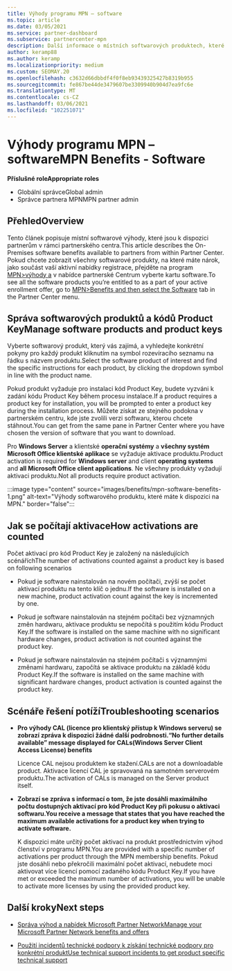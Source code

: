 ```yaml
---
title: Výhody programu MPN – software
ms.topic: article
ms.date: 03/05/2021
ms.service: partner-dashboard
ms.subservice: partnercenter-mpn
description: Další informace o místních softwarových produktech, které nabízí výhody Microsoft Partner Network (MPN)
author: keramp88
ms.author: keramp
ms.localizationpriority: medium
ms.custom: SEOMAY.20
ms.openlocfilehash: c3632d66dbbdf4f0f8eb93439325427b8319b955
ms.sourcegitcommit: fe867be44de3479607be3309940b904d7ea9fc6e
ms.translationtype: MT
ms.contentlocale: cs-CZ
ms.lasthandoff: 03/06/2021
ms.locfileid: "102251071"
---
```

# <a name="mpn-benefits---software"></a><span data-ttu-id="cdd51-103">Výhody programu MPN – software</span><span class="sxs-lookup"><span data-stu-id="cdd51-103">MPN Benefits - Software</span></span>

<span data-ttu-id="cdd51-104">**Příslušné role**</span><span class="sxs-lookup"><span data-stu-id="cdd51-104">**Appropriate roles**</span></span>

- <span data-ttu-id="cdd51-105">Globální správce</span><span class="sxs-lookup"><span data-stu-id="cdd51-105">Global admin</span></span>
- <span data-ttu-id="cdd51-106">Správce partnera MPN</span><span class="sxs-lookup"><span data-stu-id="cdd51-106">MPN partner admin</span></span>

## <a name="overview"></a><span data-ttu-id="cdd51-107">Přehled</span><span class="sxs-lookup"><span data-stu-id="cdd51-107">Overview</span></span>

<span data-ttu-id="cdd51-108">Tento článek popisuje místní softwarové výhody, které jsou k dispozici partnerům v rámci partnerského centra.</span><span class="sxs-lookup"><span data-stu-id="cdd51-108">This article describes the On-Premises software benefits available to partners from within Partner Center.</span></span> <span data-ttu-id="cdd51-109">Pokud chcete zobrazit všechny softwarové produkty, na které máte nárok, jako součást vaší aktivní nabídky registrace, přejděte na program  [MPN>výhody a](https://partner.microsoft.com/dashboard/mpn/membership/benefits/software) v nabídce partnerské Centrum vyberte kartu software.</span><span class="sxs-lookup"><span data-stu-id="cdd51-109">To see all the software products you’re entitled to as a part of your active enrollment offer, go to  [MPN>Benefits and then select the Software](https://partner.microsoft.com/dashboard/mpn/membership/benefits/software) tab in the Partner Center menu.</span></span>  

## <a name="manage-software-products-and-product-keys"></a><span data-ttu-id="cdd51-110">Správa softwarových produktů a kódů Product Key</span><span class="sxs-lookup"><span data-stu-id="cdd51-110">Manage software products and product keys</span></span>

<span data-ttu-id="cdd51-111">Vyberte softwarový produkt, který vás zajímá, a vyhledejte konkrétní pokyny pro každý produkt kliknutím na symbol rozevíracího seznamu na řádku s názvem produktu.</span><span class="sxs-lookup"><span data-stu-id="cdd51-111">Select the software product of  interest and find the specific instructions for each product, by clicking the dropdown symbol in line with the product name.</span></span>

<span data-ttu-id="cdd51-112">Pokud produkt vyžaduje pro instalaci kód Product Key, budete vyzváni k zadání kódu Product Key během procesu instalace.</span><span class="sxs-lookup"><span data-stu-id="cdd51-112">If a product requires a product key for installation, you will be prompted to enter a product key during the installation process.</span></span> <span data-ttu-id="cdd51-113">Můžete získat ze stejného podokna v partnerském centru, kde jste zvolili verzi softwaru, kterou chcete stáhnout.</span><span class="sxs-lookup"><span data-stu-id="cdd51-113">You can get from the same pane in Partner Center where you have chosen the version of software that you want to download.</span></span>

<span data-ttu-id="cdd51-114">Pro **Windows Server** a klientské **operační systémy** a **všechny systém Microsoft Office klientské aplikace** se vyžaduje aktivace produktu.</span><span class="sxs-lookup"><span data-stu-id="cdd51-114">Product activation is required for **Windows server** and client **operating systems** and **all Microsoft Office client applications**.</span></span> <span data-ttu-id="cdd51-115">Ne všechny produkty vyžadují aktivaci produktu.</span><span class="sxs-lookup"><span data-stu-id="cdd51-115">Not all products require product activation.</span></span>

:::image type="content" source="images/benefits/mpn-software-benefits-1.png" alt-text="Výhody softwarového produktu, které máte k dispozici na MPN." border="false":::

## <a name="how-activations-are-counted"></a><span data-ttu-id="cdd51-117">Jak se počítají aktivace</span><span class="sxs-lookup"><span data-stu-id="cdd51-117">How activations are counted</span></span>

<span data-ttu-id="cdd51-118">Počet aktivací pro kód Product Key je založený na následujících scénářích</span><span class="sxs-lookup"><span data-stu-id="cdd51-118">The number of activations counted against a product key is based on following scenarios</span></span>

- <span data-ttu-id="cdd51-119">Pokud je software nainstalován na novém počítači, zvýší se počet aktivací produktu na tento klíč o jednu.</span><span class="sxs-lookup"><span data-stu-id="cdd51-119">If the software is installed on a new machine, product activation count against the key is incremented by one.</span></span>
 
- <span data-ttu-id="cdd51-120">Pokud je software nainstalován na stejném počítači bez významných změn hardwaru, aktivace produktu se nepočítá s použitím kódu Product Key.</span><span class="sxs-lookup"><span data-stu-id="cdd51-120">If the software is installed on the same machine with no significant hardware changes, product activation is not counted against the product key.</span></span>

- <span data-ttu-id="cdd51-121">Pokud je software nainstalován na stejném počítači s významnými změnami hardwaru, započítá se aktivace produktu na základě kódu Product Key.</span><span class="sxs-lookup"><span data-stu-id="cdd51-121">If the software is installed on the same machine with significant hardware changes, product activation is counted against the product key.</span></span>

## <a name="troubleshooting-scenarios"></a><span data-ttu-id="cdd51-122">Scénáře řešení potíží</span><span class="sxs-lookup"><span data-stu-id="cdd51-122">Troubleshooting scenarios</span></span>

- <span data-ttu-id="cdd51-123">**Pro výhody CAL (licence pro klientský přístup k Windows serveru) se zobrazí zpráva k dispozici žádné další podrobnosti.**</span><span class="sxs-lookup"><span data-stu-id="cdd51-123">**“No further details available” message displayed for CALs(Windows Server Client Access License) benefits**</span></span>

    <span data-ttu-id="cdd51-124">Licence CAL nejsou produktem ke stažení.</span><span class="sxs-lookup"><span data-stu-id="cdd51-124">CALs are not a downloadable product.</span></span> <span data-ttu-id="cdd51-125">Aktivace licencí CAL je spravovaná na samotném serverovém produktu.</span><span class="sxs-lookup"><span data-stu-id="cdd51-125">The activation of CALs is managed on the Server product itself.</span></span>

- <span data-ttu-id="cdd51-126">**Zobrazí se zpráva s informací o tom, že jste dosáhli maximálního počtu dostupných aktivací pro kód Product Key při pokusu o aktivaci softwaru.**</span><span class="sxs-lookup"><span data-stu-id="cdd51-126">**You receive a message that states that you have reached the maximum available activations for a product key when trying to activate software.**</span></span>

    <span data-ttu-id="cdd51-127">K dispozici máte určitý počet aktivací na produkt prostřednictvím výhod členství v programu MPN.</span><span class="sxs-lookup"><span data-stu-id="cdd51-127">You are provided with a specific number of activations per product through the MPN membership benefits.</span></span> <span data-ttu-id="cdd51-128">Pokud jste dosáhli nebo překročili maximální počet aktivací, nebudete moci aktivovat více licencí pomocí zadaného kódu Product Key.</span><span class="sxs-lookup"><span data-stu-id="cdd51-128">If you have met or exceeded the maximum number of activations, you will be unable to activate more licenses by using the provided product key.</span></span>


 ## <a name="next-steps"></a><span data-ttu-id="cdd51-129">Další kroky</span><span class="sxs-lookup"><span data-stu-id="cdd51-129">Next steps</span></span>

- [<span data-ttu-id="cdd51-130">Správa výhod a nabídek Microsoft Partner Network</span><span class="sxs-lookup"><span data-stu-id="cdd51-130">Manage your Microsoft Partner Network benefits and offers</span></span>](manage-your-partner-network-benefits.md)

- [<span data-ttu-id="cdd51-131">Použití incidentů technické podpory k získání technické podpory pro konkrétní produkt</span><span class="sxs-lookup"><span data-stu-id="cdd51-131">Use technical support incidents to get product specific technical support</span></span>](mpn-benefits-technical-support.md)



